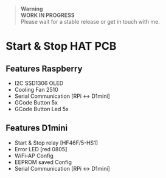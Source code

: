 > __Warning__  <br>**WORK IN PROGRESS** <br>Please wait for a stable release or get in touch with me.

# Start & Stop HAT PCB

## Features Raspberry
-  I2C SSD1306 OLED
-  Cooling Fan 2510
-  Serial Communication [RPi <-> D1mini]
-  GCode Button 5x
-  GCode Button Led 5x

## Features D1mini
-  Start & Stop relay [HF46F/5-HS1]
-  Error LED [red 0805]
-  WiFi-AP Config
-  EEPROM saved Config
-  Serial Communication [RPi <-> D1mini]
